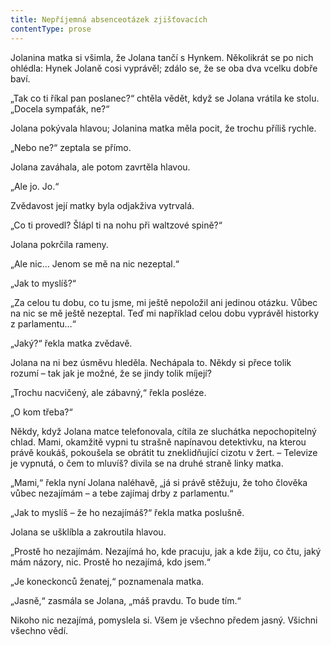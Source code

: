 ```yaml
---
title: Nepříjemná absenceotázek zjišťovacích
contentType: prose
---
```


Jolanina matka si všimla, že Jolana tančí s Hynkem. Několikrát se po nich ohlédla: Hynek Jolaně cosi vyprávěl; zdálo se, že se oba dva vcelku dobře baví.

„Tak co ti říkal pan poslanec?“ chtěla vědět, když se Jolana vrátila ke stolu. „Docela sympaťák, ne?“

Jolana pokývala hlavou; Jolanina matka měla pocit, že trochu příliš rychle.

„Nebo ne?“ zeptala se přímo.

Jolana zaváhala, ale potom zavrtěla hlavou.

„Ale jo. Jo.“

Zvědavost její matky byla odjakživa vytrvalá.

„Co ti provedl? Šlápl ti na nohu při waltzové spině?“

Jolana pokrčila rameny.

„Ale nic… Jenom se mě na nic nezeptal.“

„Jak to myslíš?“

„Za celou tu dobu, co tu jsme, mi ještě nepoložil ani jedinou otázku. Vůbec na nic se mě ještě nezeptal. Teď mi například celou dobu vyprávěl historky z parlamentu…“

„Jaký?“ řekla matka zvědavě.

Jolana na ni bez úsměvu hleděla. Nechápala to. Někdy si přece tolik rozumí – tak jak je možné, že se jindy tolik míjejí?

„Trochu nacvičený, ale zábavný,“ řekla posléze.

„O kom třeba?“

Někdy, když Jolana matce telefonovala, cítila ze sluchátka nepochopitelný chlad. Mami, okamžitě vypni tu strašně napínavou detektivku, na kterou právě koukáš, pokoušela se obrátit tu zneklidňující cizotu v žert. – Televize je vypnutá, o čem to mluvíš? divila se na druhé straně linky matka.

„Mami,“ řekla nyní Jolana naléhavě, „já si právě stěžuju, že toho člověka vůbec nezajímám – a tebe zajímaj drby z parlamentu.“

„Jak to myslíš – že ho nezajímáš?“ řekla matka poslušně.

Jolana se ušklíbla a zakroutila hlavou.

„Prostě ho nezajímám. Nezajímá ho, kde pracuju, jak a kde žiju, co čtu, jaký mám názory, nic. Prostě ho nezajímá, kdo jsem.“

„Je koneckonců ženatej,“ poznamenala matka.

„Jasně,“ zasmála se Jolana, „máš pravdu. To bude tím.“

Nikoho nic nezajímá, pomyslela si. Všem je všechno předem jasný. Všichni všechno vědí.

